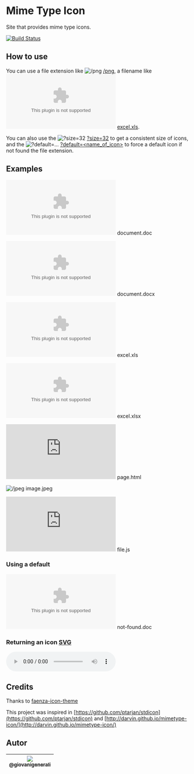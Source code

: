 # Mime Type Icon

Site that provides mime type icons.

[![Build Status](https://travis-ci.org/wgenial/mimetypeicons-nodejs.svg?branch=master)](https://travis-ci.org/wgenial/mimetypeicons-nodejs)

## How to use

You can use a file extension like ![/png][/png] [/png][/png], a filename like ![/xls][/xls] [excel.xls](https://mimetypeicons.ga/excel.xls).

You can also use the ![?size=32][?size=32] [?size=32][?size=32] to get a consistent size of icons, and the  ![?default=...][?default=...] [?default=<name_of_icon>][?default=...] to force a default icon if not found the file extension.


## Examples
![/doc][/doc]
document.doc

![/docx][/docx] 
document.docx

![/xls][/xls] 
excel.xls

![/xlsx][/xlsx] 
excel.xlsx

![/html][/html]
page.html

![/jpeg][/jpeg]
image.jpeg

![/js][/js]
file.js

### Using a default

![default=xml][default=xml]
not-found.doc

### Returning an icon [SVG](https://www.w3.org/TR/SVGMobile/)

![/svg-format][/svg-format]

## Credits

Thanks to [faenza-icon-theme](https://code.google.com/archive/p/faenza-icon-theme/)

This project was inspired in [https://github.com/ptarjan/stdicon](https://github.com/ptarjan/stdicon) and [http://darvin.github.io/mimetype-icon/](http://darvin.github.io/mimetype-icon/)

[/doc]: https://mimetypeicons.ga/word.doc

[/docx]: https://mimetypeicons.ga/word.docx

[/xls]: https://mimetypeicons.ga/excel.xls

[/xlsx]: https://mimetypeicons.ga/excel.xlsx

[/html]: https://mimetypeicons.ga/page.html

[/png]: https://mimetypeicons.ga/png

[/jpeg]: https://mimetypeicons.ga/image.jpeg

[/js]:
https://mimetypeicons.ga/javascript.js

[/svg-format]:
https://mimetypeicons.ga/file.mp3?size=scalable

[default=xml]:
https://mimetypeicons.ga/notfound.doc?size=32&default=xml

[/application/pdf]: https://mimetypeicons.ga/application/pdf?size=16

[?size=32]: https://mimetypeicons.ga/doc?size=32

[?default=...]: https://mimetypeicons.ga/404.icon?size=16&default=php

## Autor
| [<img src="https://avatars0.githubusercontent.com/u/41435?v=4&s=120"><br><sub>@giovanigenerali</sub>](https://github.com/giovanigenerali) |
| :---: |
